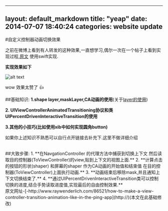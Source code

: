 
---
layout: default_markdown
title:  "yeap"
date:   2014-07-07 18:40:24
categories: website update
---
#自定义控制器动画切换效果

之前在微博上看到有人转发的这种效果,一直想学习,偶尔一次在一个帖子上看到实现过程,[原文][raywenderlichURL] 使用swift实现.

[raywenderlichURL]: http://25.io/mou/ "Markdown editor on Mac OS X"


**实现效果如下**

![alt text][id]

[id]: {{site.url}}/assets/pushAnimation/pushAnimation.gif "效果图1"

wow  效果太赞了 👍

##基础知识:
**1.shape layer,maskLayer,CA动画的使用**(关于[layer的使用][LayerURL])

[LayerURL]:layer.html

**2. UIViewControllerAnimatedTransitioning协议和类UIPercentDrivenInteractiveTransition的使用**

**3.其他的小技巧(比如使用xib中如何实现圆角button)**

如果你上述知识不熟悉可以自行点开链接去补充下.这里不做详细介绍


<br/>
##大致步骤:
1. **在NavgationController 的代理方法中捕获到切换上下文 然后读取目的控制器(ToViewController)的view,贴到上下文的视图上面.**
2. **计算点击的按钮的形状(shaper)  和屏幕的shaper 作为CA动画的开始值和结束值 在目的控制器(ToViewController)上面执行动画.**
3. **动画结束后移除mask,并且通知上下文切换结束了.**
4. **通过UIPercentDrivenInteractiveTransition类可以控制切换的进度,结合手势读取进度值,实现最后的自由控制效果.**


<br/>
原文网址-[-http://www.raywenderlich.com/86521/how-to-make-a-view-controller-transition-animation-like-in-the-ping-app](http://)(本文在此基础修改)

